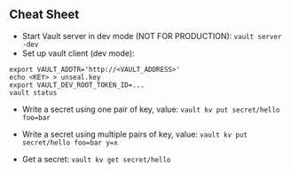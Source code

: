 ## Cheat Sheet

* Start Vault server in dev mode (NOT FOR PRODUCTION): `vault server -dev`
* Set up vault client (dev mode):

```
export VAULT_ADDTR='http://<VAULT_ADDRESS>'
echo <KEY> > unseal.key
export VAULT_DEV_ROOT_TOKEN_ID=...
vault status
```

* Write a secret using one pair of key, value: `vault kv put secret/hello foo=bar`
* Write a secret using multiple pairs of key, value: `vault kv put secret/hello foo=bar y=x`

* Get a secret: `vault kv get secret/hello`
